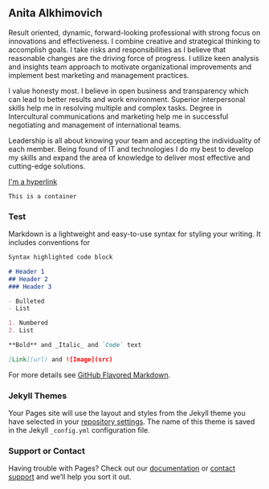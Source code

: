 ## Anita Alkhimovich

Result oriented, dynamic, forward-looking professional with strong focus on innovations and effectiveness. I combine creative and strategical thinking to accomplish goals. I take risks and responsibilities as I believe that reasonable changes are the driving force of progress. I utilize keen analysis and insights team approach to motivate organizational improvements and implement best marketing and management practices. 

I value honesty most. I believe in open business and transparency which can lead to better results and work environment. Superior interpersonal skills help me in resolving multiple and complex tasks. Degree in Intercultural communications and marketing help me in successful negotiating and management of international teams.

Leadership is all about knowing your team and accepting the individuality of each member. Being found of IT and technologies I do my best to develop my skills and expand the area of knowledge to deliver most effective and cutting-edge solutions.

[I'm a hyperlink](https://www.linkedin.com/in/alkhimovichanita/)

```
This is a container
```

### Test

Markdown is a lightweight and easy-to-use syntax for styling your writing. It includes conventions for

```markdown
Syntax highlighted code block

# Header 1
## Header 2
### Header 3

- Bulleted
- List

1. Numbered
2. List

**Bold** and _Italic_ and `Code` text

[Link](url) and ![Image](src)
```

For more details see [GitHub Flavored Markdown](https://guides.github.com/features/mastering-markdown/).

### Jekyll Themes

Your Pages site will use the layout and styles from the Jekyll theme you have selected in your [repository settings](https://github.com/anita0077/anita0077.github.io/settings). The name of this theme is saved in the Jekyll `_config.yml` configuration file.

### Support or Contact

Having trouble with Pages? Check out our [documentation](https://help.github.com/categories/github-pages-basics/) or [contact support](https://github.com/contact) and we’ll help you sort it out.
